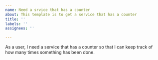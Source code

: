 ```yaml
---
name: Need a srvice that has a counter
about: This template is to get a service that has a counter
title: ''
labels: ''
assignees: ''

---
```


As a user, I need a service that has a counter so that I can keep track of how many times something has been done.
